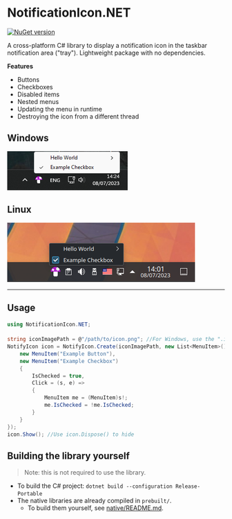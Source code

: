 # NotificationIcon.NET

[![NuGet version](https://img.shields.io/nuget/v/NotificationIcon.NET.svg)](https://www.nuget.org/packages/NotificationIcon.NET/)

A cross-platform C# library to display a notification icon in the taskbar notification area ("tray"). Lightweight package with no dependencies.

**Features**

* Buttons
* Checkboxes
* Disabled items
* Nested menus
* Updating the menu in runtime
* Destroying the icon from a different thread

## Windows
![Windows 11 example screenshot](screenshots/windows_11.png)

## Linux
![Linux example screenshot](screenshots/ubuntu_kde.png)

---

## Usage

```csharp
using NotificationIcon.NET;

string iconImagePath = @"/path/to/icon.png"; //For Windows, use the ".ico" file format. Otherwise, use ".png". Absolute path recommended.
NotifyIcon icon = NotifyIcon.Create(iconImagePath, new List<MenuItem>() {
    new MenuItem("Example Button"),
    new MenuItem("Example Checkbox")
    {
        IsChecked = true,
        Click = (s, e) =>
        {
            MenuItem me = (MenuItem)s!;
            me.IsChecked = !me.IsChecked;
        }
    }
});
icon.Show(); //Use icon.Dispose() to hide
```

## Building the library yourself

> Note: this is not required to use the library.

* To build the C# project: `dotnet build --configuration Release-Portable`
* The native libraries are already compiled in `prebuilt/`.
  * To build them yourself, see [native/README.md](NotificationIcon.NET/native/README.md).
